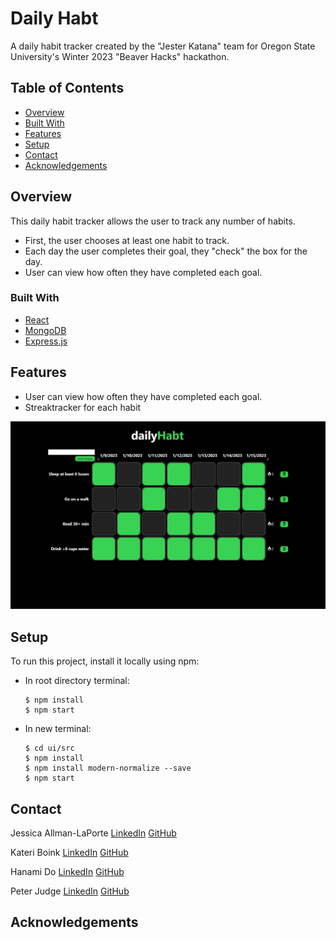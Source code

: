 # Daily Habt

A daily habit tracker created by the "Jester Katana" team for Oregon State University's Winter 2023 "Beaver Hacks" hackathon.

## Table of Contents

- [Overview](#overview)
- [Built With](#built-with)
- [Features](#features)
- [Setup](#setup)
- [Contact](#contact)
- [Acknowledgements](#acknowledgements)

## Overview

<!-- TODO: 

    - Provide general information about your project here.
    - What problem does it (intend to) solve?
    - What is the purpose of your project?
    - Why did you undertake it?
    - Add a screenshot of the live project
    - Link to demo
 -->
 This daily habit tracker allows the user to track any number of habits. 
 - First, the user chooses at least one habit to track. 
 - Each day the user completes their goal, they "check" the box for the day. 
 - User can view how often they have completed each goal. 

### Built With

<!-- TODO: List any MAJOR libraries/frameworks (e.g. React, Tailwind) with links to their homepages. -->
- [React](https://reactjs.org/)
- [MongoDB](https://www.mongodb.com/)
- [Express.js](https://expressjs.com/)

## Features

<!-- TODO: List what specific 'user problems' that this application solves. -->
 - User can view how often they have completed each goal. 
 - Streaktracker for each habit

 ![dailyHabit page](/images/dh-home.jpg)
 
## Setup

To run this project, install it locally using npm:
- In root directory terminal:
    ```
    $ npm install
    $ npm start
    ```
- In new terminal:
    ```
    $ cd ui/src
    $ npm install
    $ npm install modern-normalize --save
    $ npm start
    ```

## Contact

<!-- TODO: Include icons and links to your RELEVANT, PROFESSIONAL 'DEV-ORIENTED' social media. -->
Jessica Allman-LaPorte [LinkedIn](https://www.linkedin.com/in/jessa-l/) [GitHub](https://github.com/JessA-L/daily-habt)

Kateri Boink [LinkedIn](https://www.linkedin.com/in/kateribb/) [GitHub](https://github.com/hanamilktea)

Hanami Do [LinkedIn](https://www.linkedin.com/in/hanami-do-a25678184/) [GitHub](https://github.com/hanamilktea) [
](https://github.com/hanamilktea)

Peter Judge [LinkedIn](https://www.linkedin.com/in/peterjudge1/) [GitHub](https://github.com/pjudge65)


## Acknowledgements

<!-- TODO: List any blog posts, tutorials or plugins that you may have used to complete the project. Only list those that had a significant impact. Obviously, we all 'Google' stuff while working on our things, but maybe something in particular stood out as a 'major contributor' to your skill set for this project. -->

